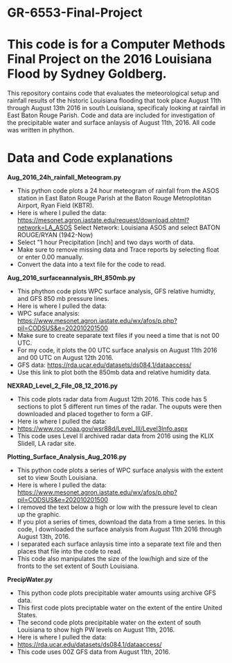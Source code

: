 # GR-6553-Final-Project
# This code is for a Computer Methods Final Project on the 2016 Louisiana Flood by Sydney Goldberg.
This repository contains code that evaluates the meteorological setup and rainfall results of the historic Louisiana flooding that took place August 11th through August 13th 2016 in south Louisiana, specificaly looking at rainfall in East Baton Rouge Parish. Code and data are included for investigation of the precipitable water and surface anlaysis of August 11th, 2016. All code was written in phython.
# Data and Code explanations

**Aug_2016_24h_rainfall_Meteogram.py**
 - This python code plots a 24 hour meteogram of rainfall from the ASOS station in East Baton Rouge Parish at the Baton Rouge Metroplotitan Airport, Ryan Field (KBTR).
 - Here is where I pulled the data: https://mesonet.agron.iastate.edu/request/download.phtml?network=LA_ASOS
  Select Network: Louisiana ASOS and select BATON ROUGE/RYAN (1942-Now)
  - Select "1 hour Precipitation [inch] and two days worth of data.
  - Make sure to remove missing data and Trace reports by selecting float or enter     0.00 manually.
  - Convert the data into a text file for the code to read.

**Aug_2016_surfaceannalysis_RH_850mb.py**
- This phython code plots WPC surface analysis, GFS relative humidty, and GFS 850 mb pressure lines.
- Here is where I pulled the data:
- WPC suface analysis: https://www.mesonet.agron.iastate.edu/wx/afos/p.php?pil=CODSUS&e=202010201500
- Make sure to create separate text files if you need a time that is not 00 UTC.
- For my code, it plots the 00 UTC surface analysis on August 11th 2016 and 00 UTC on August 12th 2016.
- GFS data: https://rda.ucar.edu/datasets/ds084.1/dataaccess/
 - Use this link to plot both the 850mb data and relative humidity data.
  
**NEXRAD_Level_2_File_08_12_2016.py**
  - This code plots radar data from August 12th 2016. This code has 5 sections to       plot 5 different run times of the radar. The ouputs were then downloaded and         placed together to form a GIF.
  - Here is where I pulled the data:
  - https://www.roc.noaa.gov/wsr88d/Level_III/Level3Info.aspx
  - This code uses Level II archived radar data from 2016 using the KLIX Slidell, LA    radar site.

**Plotting_Surface_Analysis_Aug_2016.py**
   - This python code plots a series of WPC surface analysis with the extent set to    view South Louisiana.
   - Here is where I pulled the data:       https://www.mesonet.agron.iastate.edu/wx/afos/p.php?pil=CODSUS&e=202010201500
   - I removed the text below a high or low with the pressure level to clean up the graphic.
   - If you plot a series of times, download the data from a time series. In this code, I downloaded the surface analysis from August 11th 2016 through August 13th, 2016.
   - I separated each surface anlaysis time into a separate text file and then places that file into the code to read.
   - This code also manipulates the size of the low/high and size of the fronts to the set extent of South Louisiana.
 
**PrecipWater.py**
  - This python code plots precipitable water amounts using archive GFS data.
  - This first code plots preciptable water on the extent of the entire United States.
  - The second code plots precipitable water on the extent of south Louisiana to show high PW levels on August 11th, 2016.
  - Here is where I pulled the data:
  - https://rda.ucar.edu/datasets/ds084.1/dataaccess/
  - This code uses 00Z GFS data from August 11th, 2016.

